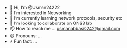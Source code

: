 - 👋 Hi, I’m @Usman24222
- 👀 I’m interested in Networking 
- 🌱 I’m currently learning network protocols, security etc
- 💞️ I’m looking to collaborate on GNS3 lab
- 📫 How to reach me ... usmanabbasi0242@gmail.com
- 😄 Pronouns: ...
- ⚡ Fun fact: ...

<!---
Usman24222/Usman24222 is a ✨ special ✨ repository because its `README.md` (this file) appears on your GitHub profile.
You can click the Preview link to take a look at your changes.
--->
